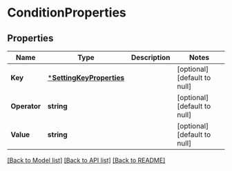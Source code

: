 # ConditionProperties

## Properties
Name | Type | Description | Notes
------------ | ------------- | ------------- | -------------
**Key** | [***SettingKeyProperties**](SettingKeyProperties.md) |  | [optional] [default to null]
**Operator** | **string** |  | [optional] [default to null]
**Value** | **string** |  | [optional] [default to null]

[[Back to Model list]](../README.md#documentation-for-models) [[Back to API list]](../README.md#documentation-for-api-endpoints) [[Back to README]](../README.md)

